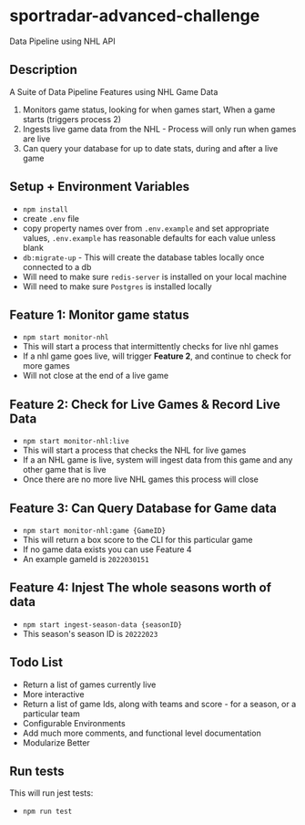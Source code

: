# sportradar-advanced-challenge
Data Pipeline using NHL API

## Description
A Suite of Data Pipeline Features using NHL Game Data
1. Monitors game status, looking for when games start, When a game starts (triggers process 2)
2. Ingests live game data from the NHL - Process will only run when games are live
3. Can query your database for up to date stats, during and after a live game

## Setup + Environment Variables
- `npm install`
- create `.env` file
- copy property names over from `.env.example` and set appropriate values, `.env.example` has reasonable defaults for each value unless blank
- `db:migrate-up` - This will create the database tables locally once connected to a db
- Will need to make sure `redis-server` is installed on your local machine
- Will need to make sure `Postgres` is installed locally
## Feature 1: Monitor game status
- `npm start monitor-nhl`
- This will start a process that intermittently checks for live nhl games
- If a nhl game goes live, will trigger **Feature 2**, and continue to check for more games
- Will not close at the end of a live game

## Feature 2: Check for Live Games & Record Live Data
- `npm start monitor-nhl:live`
- This will start a process that checks the NHL for live games
- If a an NHL game is live, system will ingest data from this game and any other game that is live
- Once there are no more live NHL games this process will close

## Feature 3: Can Query Database for Game data
- `npm start monitor-nhl:game {GameID}`
- This will return a box score to the CLI for this particular game
- If no game data exists you can use Feature 4
- An example gameId is `2022030151`

## Feature 4: Injest The whole seasons worth of data
- `npm start ingest-season-data {seasonID}`
- This season's season ID is `20222023`


## Todo List
- Return a list of games currently live
- More interactive
- Return a list of game Ids, along with teams and score - for a season, or a particular team
- Configurable Environments
- Add much more comments, and functional level documentation
- Modularize Better

## Run tests
This will run jest tests:
- `npm run test`
